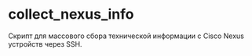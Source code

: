 # collect_nexus_info
Скрипт для массового сбора технической информации с Cisco Nexus устройств через SSH.
